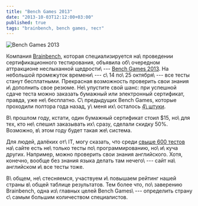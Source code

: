 ```yaml
---
title: "Bench Games 2013"
date: "2013-10-03T12:12:00+03:00"
published: true
tags: "brainbench, bench games, тест"
---
```


![](/images/3rd-party/bench-games-2013-logo.png "Bench Games 2013")

Компания [Brainbench], которая специализируется на\ проведении сертификационного тестирования, объявила об\ очередном
аттракционе неслыханной щедрости\ --- [Bench Games 2013]. На небольшой промежуток времени\ --- с\ 14 по\ 25 октября\ ---
все тесты станут бесплатными. Прекрасная возможность проверить свои знания и\ дополнить свое резюме. Не\ упустите свой
шанс: при успешной сдаче теста можно заказать бумажный или электронный сертификат, правда, уже не\ бесплатно.
С\ предыдущих Bench Games, которые проходили полтора года назад, у\ меня их\ осталось [4\ штуки][certificates].

В\ прошлом году, кстати, один бумажный сертификат стоил $15, но\ для тех, кто не\ спешил заказывать их\ сразу, сделали
скидку 50%. Возможно, в\ этом году будет такая же\ система.

Для людей, далёких от\ IT, могу сказать, что среди [свыше 600 тестов][tests] на\ сайте есть не\ только тесты
по\ программированию, но\ и\ куча других. Например, можно проверить свои знания английского. Хотя, конечно, вообще
без знания языка делать там нечего\ --- сайт на\ английском и\ все тесты тоже.

В\ общем, не\ стесняемся, участвуем и\ повышаем рейтинг нашей страны в\ общей таблице результатов. Тем более что,
по\ заверению Brainbench, одна из\ главных целей Bench Games\ --- определить страну с\ самым большим количеством
специалистов.

[certificates]: /post/certificates/
[tests]: http://www.brainbench.com/xml/bb/common/testcenter/consumer/testcenter.xml
[Brainbench]: http://www.brainbench.com/
[Bench Games 2013]: http://www.brainbench.com/xml/bb/landing/offer/home/promotion.xml?contentId=3049
